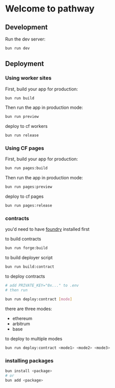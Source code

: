 # Welcome to pathway

## Development

Run the dev server:

```sh
bun run dev
```

## Deployment

### Using worker sites

First, build your app for production:

```sh
bun run build
```

Then run the app in production mode:

```sh
bun run preview
```

deploy to cf workers

```sh
bun run release
```

### Using CF pages

First, build your app for production:

```sh
bun run pages:build
```

Then run the app in production mode:

```sh
bun run pages:preview
```

deploy to cf pages

```sh
bun run pages:release
```

### contracts

you'd need to have [foundry](https://foundry.sh) installed first

to build contracts

```sh
bun run forge:build
```

to build deployer script

```sh
bun run build:contract
```

to deploy contracts

```sh
# add PRIVATE_KEY="0x..." to .env
# then run

bun run deploy:contract [mode]
```

there are three modes:

- ethereum
- arbitrum
- base

to deploy to multiple modes

```sh
bun run deploy:contract <mode1> <mode2> <mode3>
```

### installing packages

```sh
bun install <package>
# or
bun add <package>
```
